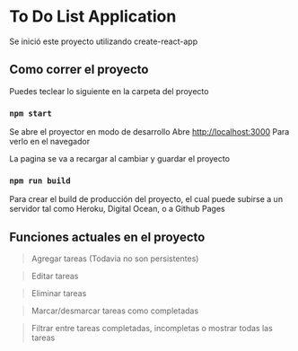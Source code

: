 # To Do List Application

Se inició este proyecto utilizando create-react-app

## Como correr el proyecto

Puedes teclear lo siguiente en la carpeta del proyecto

### `npm start`

Se abre el proyector en modo de desarrollo
Abre [http://localhost:3000](http://localhost:3000) Para verlo en el navegador

La pagina se va a recargar al cambiar y guardar el proyecto

### `npm run build`

Para crear el build de producción del proyecto, el cual puede subirse a un servidor tal como Heroku, Digital Ocean, o a Github Pages

## Funciones actuales en el proyecto

>Agregar tareas (Todavia no son persistentes)

>Editar tareas

>Eliminar tareas

>Marcar/desmarcar tareas como completadas

>Filtrar entre tareas completadas, incompletas o mostrar todas las tareas